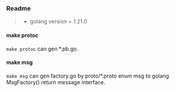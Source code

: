 ### Readme

>+ golang version = 1.21.0

#### make protoc
```make protoc``` can gen *.pb.go.


#### make msg
```make msg``` can gen factory.go by proto/*.proto enum msg to golang MsgFactory() return message interface. 